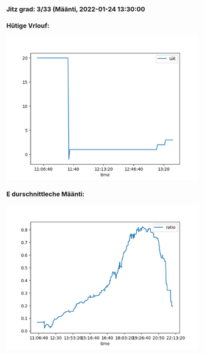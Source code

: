 ### Jitz grad: 3/33 (Määnti, 2022-01-24 13:30:00

### Hütige Vrlouf:
![Graph](Today.png)

### E durschnittleche Määnti:
![Graph](Määnti.png)